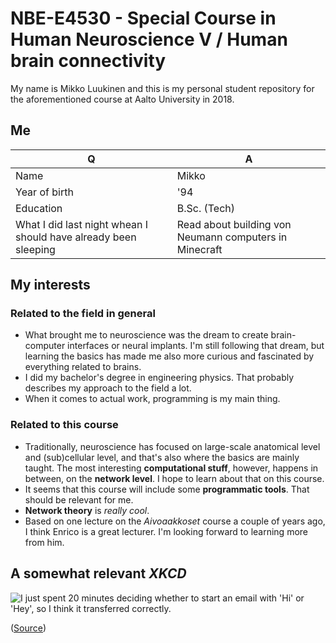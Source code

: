 # NBE-E4530 - Special Course in Human Neuroscience V / Human brain connectivity
My name is Mikko Luukinen and this is my personal student repository for the aforementioned course at Aalto University in 2018.

## Me
Q | A
--- | ---
Name | Mikko
Year of birth | '94
Education | B.Sc. (Tech)
What I did last night whean I should have already been sleeping | Read about building von Neumann computers in Minecraft

## My interests
### Related to the field in general
* What brought me to neuroscience was the dream to create brain-computer interfaces or neural implants. I'm still following that dream, but learning the basics has made me also more curious and fascinated by everything related to brains.
* I did my bachelor's degree in engineering physics. That probably describes my approach to the field a lot.
* When it comes to actual work, programming is my main thing.

### Related to this course
* Traditionally, neuroscience has focused on large-scale anatomical level and (sub)cellular level, and that's also where the basics are mainly taught. The most interesting **computational stuff**, however, happens in between, on the **network level**. I hope to learn about that on this course.
* It seems that this course will include some **programmatic tools**. That should be relevant for me.
* **Network theory** is *really cool*.
* Based on one lecture on the *Aivoaakkoset* course a couple of years ago, I think Enrico is a great lecturer. I'm looking forward to learning more from him.

## A somewhat relevant *XKCD*
![I just spent 20 minutes deciding whether to start an email with 'Hi' or 'Hey', so I think it transferred correctly.](https://imgs.xkcd.com/comics/brain_upload.png "I just spent 20 minutes deciding whether to start an email with 'Hi' or 'Hey', so I think it transferred correctly.")

([Source](https://xkcd.com/1666/))
